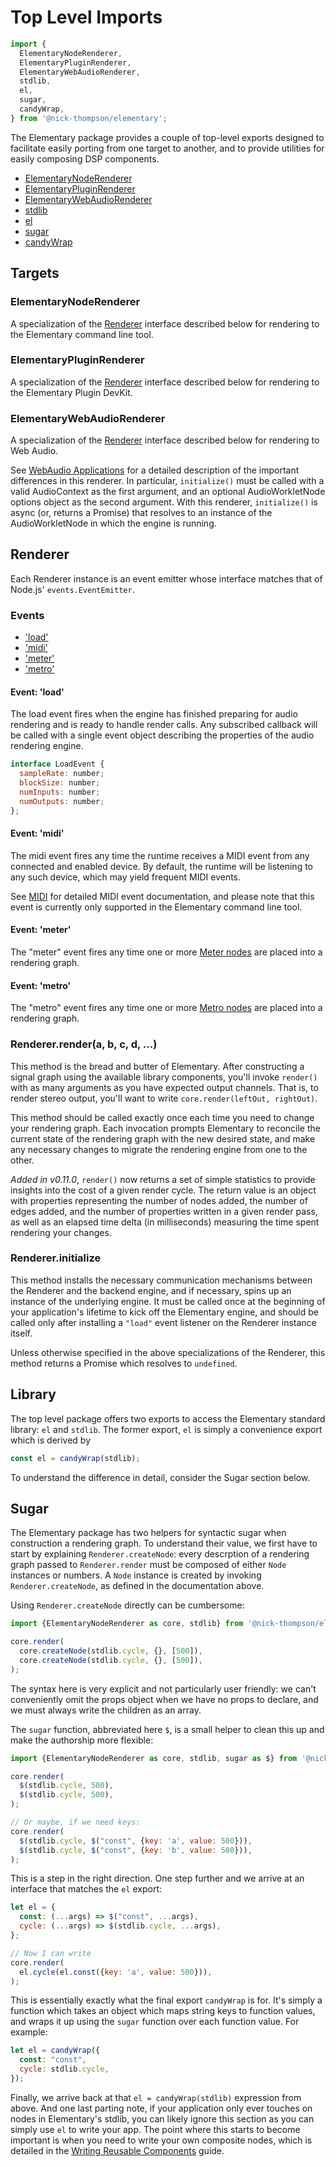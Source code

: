 # Top Level Imports

```js
import {
  ElementaryNodeRenderer,
  ElementaryPluginRenderer,
  ElementaryWebAudioRenderer,
  stdlib,
  el,
  sugar,
  candyWrap,
} from '@nick-thompson/elementary';
```

The Elementary package provides a couple of top-level exports designed to facilitate easily
porting from one target to another, and to provide utilities for easily composing DSP components.

* [ElementaryNodeRenderer](#elementarynoderenderer)
* [ElementaryPluginRenderer](#Elementarypluginrenderer)
* [ElementaryWebAudioRenderer](#elementarywebaudiorenderer)
* [stdlib](#library)
* [el](#library)
* [sugar](#sugar)
* [candyWrap](#sugar)

## Targets

### ElementaryNodeRenderer

A specialization of the [Renderer](#renderer) interface described below for rendering
to the Elementary command line tool.

### ElementaryPluginRenderer

A specialization of the [Renderer](#renderer) interface described below for rendering
to the Elementary Plugin DevKit.

### ElementaryWebAudioRenderer

A specialization of the [Renderer](#renderer) interface described below for rendering
to Web Audio.

See [WebAudio Applications](../targets/WebAudio.md) for a detailed description of the
important differences in this renderer. In particular, `initialize()` must be called with
a valid AudioContext as the first argument, and an optional AudioWorkletNode options object
as the second argument. With this renderer, `initialize()` is async (or, returns a Promise) that
resolves to an instance of the AudioWorkletNode in which the engine is running.

## Renderer

Each Renderer instance is an event emitter whose interface matches that of Node.js' `events.EventEmitter`.

### Events

* ['load'](#event-load)
* ['midi'](#event-midi)
* ['meter'](#event-meter)
* ['metro'](#event-metro)

#### Event: 'load'

The load event fires when the engine has finished preparing for audio rendering and is ready
to handle render calls. Any subscribed callback will be called with a single event object
describing the properties of the audio rendering engine.

```js
interface LoadEvent {
  sampleRate: number;
  blockSize: number;
  numInputs: number;
  numOutputs: number;
};
```

#### Event: 'midi'

The midi event fires any time the runtime receives a MIDI event from any connected and enabled device. By default,
the runtime will be listening to any such device, which may yield frequent MIDI events.

See [MIDI](./Midi.md) for detailed MIDI event documentation, and please note that this event is
currently only supported in the Elementary command line tool.

#### Event: 'meter'

The "meter" event fires any time one or more [Meter nodes](./reference/meter.md) are placed into a rendering graph.

#### Event: 'metro'

The "metro" event fires any time one or more [Metro nodes](./reference/metro.md) are placed into a rendering graph.

### Renderer.render(a, b, c, d, ...)

This method is the bread and butter of Elementary. After constructing a signal graph using
the available library components, you'll invoke `render()` with as many arguments as you have
expected output channels. That is, to render stereo output, you'll want to write `core.render(leftOut, rightOut)`.

This method should be called exactly once each time you need to change your rendering graph. Each
invocation prompts Elementary to reconcile the current state of the rendering graph with the new desired
state, and make any necessary changes to migrate the rendering engine from one to the other.

_Added in v0.11.0_, `render()` now returns a set of simple statistics to provide insights into the cost
of a given render cycle. The return value is an object with properties representing the number of nodes
added, the number of edges added, and the number of properties written in a given render pass, as well
as an elapsed time delta (in milliseconds) measuring the time spent rendering your changes.

### Renderer.initialize

This method installs the necessary communication mechanisms between the Renderer and the
backend engine, and if necessary, spins up an instance of the underlying engine. It must be called
once at the beginning of your application's lifetime to kick off the Elementary engine, and should
be called only after installing a `"load"` event listener on the Renderer instance itself.

Unless otherwise specified in the above specializations of the Renderer, this method returns a Promise
which resolves to `undefined`.

## Library

The top level package offers two exports to access the Elementary standard library: `el` and `stdlib`.
The former export, `el` is simply a convenience export which is derived by

```js
const el = candyWrap(stdlib);
```

To understand the difference in detail, consider the Sugar section below.

## Sugar

The Elementary package has two helpers for syntactic sugar when construction a rendering graph.
To understand their value, we first have to start by explaining `Renderer.createNode`: every descrption
of a rendering graph passed to `Renderer.render` must be composed of either `Node` instances or numbers. A `Node`
instance is created by invoking `Renderer.createNode`, as defined in the documentation above.

Using `Renderer.createNode` directly can be cumbersome:

```js
import {ElementaryNodeRenderer as core, stdlib} from '@nick-thompson/elementary';

core.render(
  core.createNode(stdlib.cycle, {}, [500]),
  core.createNode(stdlib.cycle, {}, [500]),
);
```

The syntax here is very explicit and not particularly user friendly: we can't conveniently
omit the props object when we have no props to declare, and we must always write the children as an array.

The `sugar` function, abbreviated here `$`, is a small helper to clean this up and make the authorship
more flexible:

```js
import {ElementaryNodeRenderer as core, stdlib, sugar as $} from '@nick-thompson/elementary';

core.render(
  $(stdlib.cycle, 500),
  $(stdlib.cycle, 500),
);

// Or maybe, if we need keys:
core.render(
  $(stdlib.cycle, $("const", {key: 'a', value: 500})),
  $(stdlib.cycle, $("const", {key: 'b', value: 500})),
);
```

This is a step in the right direction. One step further and we arrive at an interface
that matches the `el` export:

```js
let el = {
  const: (...args) => $("const", ...args),
  cycle: (...args) => $(stdlib.cycle, ...args),
};

// Now I can write
core.render(
  el.cycle(el.const({key: 'a', value: 500})),
);
```

This is essentially exactly what the final export `candyWrap` is for. It's simply a function
which takes an object which maps string keys to function values, and wraps it up using the `sugar`
function over each function value. For example:

```js
let el = candyWrap({
  const: "const",
  cycle: stdlib.cycle,
});
```

Finally, we arrive back at that `el = candyWrap(stdlib)` expression from above. And one last
parting note, if your application only ever touches on nodes in Elementary's stdlib, you can
likely ignore this section as you can simply use `el` to write your app. The point where this
starts to become important is when you need to write your own composite nodes, which is detailed
in the [Writing Reusable Components](../guides/Writing_Reusable_Components.md) guide.


